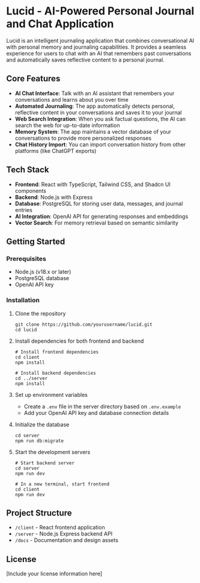# Lucid - AI-Powered Personal Journal and Chat Application

Lucid is an intelligent journaling application that combines conversational AI with personal memory and journaling capabilities. It provides a seamless experience for users to chat with an AI that remembers past conversations and automatically saves reflective content to a personal journal.

## Core Features

- **AI Chat Interface**: Talk with an AI assistant that remembers your conversations and learns about you over time
- **Automated Journaling**: The app automatically detects personal, reflective content in your conversations and saves it to your journal
- **Web Search Integration**: When you ask factual questions, the AI can search the web for up-to-date information
- **Memory System**: The app maintains a vector database of your conversations to provide more personalized responses
- **Chat History Import**: You can import conversation history from other platforms (like ChatGPT exports)

## Tech Stack

- **Frontend**: React with TypeScript, Tailwind CSS, and Shadcn UI components
- **Backend**: Node.js with Express
- **Database**: PostgreSQL for storing user data, messages, and journal entries
- **AI Integration**: OpenAI API for generating responses and embeddings
- **Vector Search**: For memory retrieval based on semantic similarity

## Getting Started

### Prerequisites

- Node.js (v18.x or later)
- PostgreSQL database
- OpenAI API key

### Installation

1. Clone the repository
   ```
   git clone https://github.com/yourusername/lucid.git
   cd lucid
   ```

2. Install dependencies for both frontend and backend
   ```
   # Install frontend dependencies
   cd client
   npm install

   # Install backend dependencies
   cd ../server
   npm install
   ```

3. Set up environment variables
   - Create a `.env` file in the server directory based on `.env.example`
   - Add your OpenAI API key and database connection details

4. Initialize the database
   ```
   cd server
   npm run db:migrate
   ```

5. Start the development servers
   ```
   # Start backend server
   cd server
   npm run dev

   # In a new terminal, start frontend
   cd client
   npm run dev
   ```

## Project Structure

- `/client` - React frontend application
- `/server` - Node.js Express backend API
- `/docs` - Documentation and design assets

## License

[Include your license information here]
